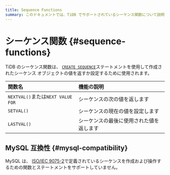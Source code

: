 ```yaml
---
title: Sequence Functions
summary: このドキュメントでは、TiDB でサポートされているシーケンス関数について説明します。
---
```


# シーケンス関数 {#sequence-functions}

TiDB のシーケンス関数は、 [`CREATE SEQUENCE`](/sql-statements/sql-statement-create-sequence.md)ステートメントを使用して作成されたシーケンス オブジェクトの値を返すか設定するために使用されます。

| 関数名                            | 機能の説明                |
| :----------------------------- | :------------------- |
| `NEXTVAL()`または`NEXT VALUE FOR` | シーケンスの次の値を返します       |
| `SETVAL()`                     | シーケンスの現在の値を設定します     |
| `LASTVAL()`                    | シーケンスの最後に使用された値を返します |

## MySQL 互換性 {#mysql-compatibility}

MySQL は、 [ISO/IEC 9075-2](https://www.iso.org/standard/76584.html)で定義されているシーケンスを作成および操作するための関数とステートメントをサポートしていません。
